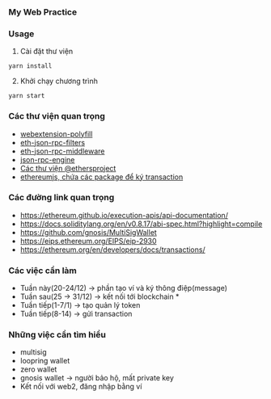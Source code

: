 ### My Web Practice

### Usage

1. Cài đặt thư viện

```shell
yarn install
```

2. Khởi chạy chương trình

```shell
yarn start
```

### Các thư viện quan trọng

- [webextension-polyfill](https://www.npmjs.com/package/webextension-polyfill)
- [eth-json-rpc-filters](https://www.npmjs.com/package/eth-json-rpc-filters)
- [eth-json-rpc-middleware](https://www.npmjs.com/package/eth-json-rpc-middleware)
- [json-rpc-engine](https://github.com/MetaMask/json-rpc-engine)
- [Các thư viện @ethersproject](https://github.com/ethers-io/ethers.js)
- [ethereumjs, chứa các package để ký transaction](https://github.com/ethereumjs/ethereumjs-monorepo)

### Các đường link quan trọng

- https://ethereum.github.io/execution-apis/api-documentation/
- https://docs.soliditylang.org/en/v0.8.17/abi-spec.html?highlight=compile
- https://github.com/gnosis/MultiSigWallet
- https://eips.ethereum.org/EIPS/eip-2930
- https://ethereum.org/en/developers/docs/transactions/

### Các việc cần làm

- Tuần này(20-24/12) -> phần tạo ví và ký thông điệp(message)
- Tuần sau(25 -> 31/12) -> kết nối tới blockchain \*
- Tuần tiếp(1-7/1) -> tạo quản lý token
- Tuần tiếp(8-14) -> gửi transaction

### Những việc cần tìm hiểu

- multisig
- loopring wallet
- zero wallet
- gnosis wallet -> người bảo hộ, mất private key
- Kết nối với web2, đăng nhập bằng ví

